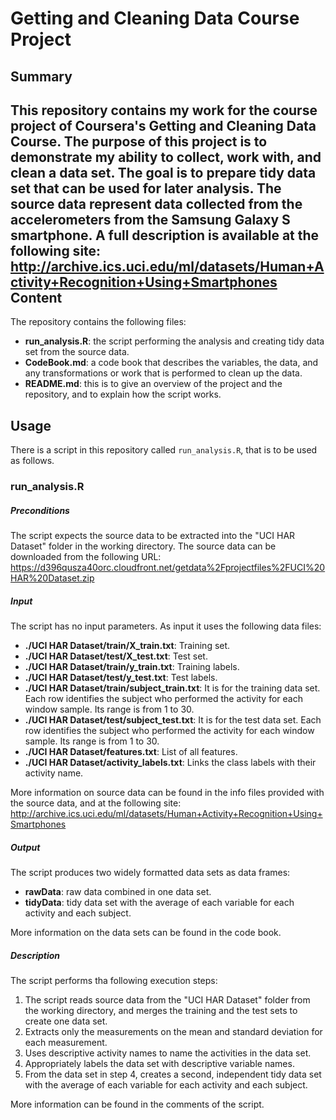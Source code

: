Getting and Cleaning Data Course Project
======================
Summary
----------------------
This repository contains my work for the course project of Coursera's Getting and Cleaning Data Course. The purpose of this project is to demonstrate my ability to collect, work with, and clean a data set. The goal is to prepare tidy data set that can be used for later analysis. The source data represent data collected from the accelerometers from the Samsung Galaxy S smartphone. A full description is available at the following site: 
http://archive.ics.uci.edu/ml/datasets/Human+Activity+Recognition+Using+Smartphones
Content
----------------------
The repository contains the following files:

+ __run_analysis.R__: the script performing the analysis and creating tidy data set from the source data.
+ __CodeBook.md__: a code book that describes the variables, the data, and any transformations or work that is performed to clean up the data.
+ __README.md__: this is to give an overview of the project and the repository, and to explain how the script works.

Usage
----------------------
There is a script in this repository called `run_analysis.R`, that is to be used as follows.
### run_analysis.R
##### Preconditions
The script expects the source data to be extracted into the "UCI HAR Dataset" folder in the working directory. The source data can be downloaded from the following URL: https://d396qusza40orc.cloudfront.net/getdata%2Fprojectfiles%2FUCI%20HAR%20Dataset.zip
##### Input
The script has no input parameters. As input it uses the following data files:

+ __./UCI HAR Dataset/train/X_train.txt__: Training set.
+ __./UCI HAR Dataset/test/X_test.txt__: Test set.
+ __./UCI HAR Dataset/train/y_train.txt__: Training labels.
+ __./UCI HAR Dataset/test/y_test.txt__: Test labels.
+ __./UCI HAR Dataset/train/subject_train.txt__: It is for the training data set. Each row identifies the subject who performed the activity for each window sample. Its range is from 1 to 30.
+ __./UCI HAR Dataset/test/subject_test.txt__: It is for the test data set. Each row identifies the subject who performed the activity for each window sample. Its range is from 1 to 30.
+ __./UCI HAR Dataset/features.txt__: List of all features.
+ __./UCI HAR Dataset/activity_labels.txt__: Links the class labels with their activity name.

More information on source data can be found in the info files provided with the source data, and at the following site: 
http://archive.ics.uci.edu/ml/datasets/Human+Activity+Recognition+Using+Smartphones
##### Output
The script produces two widely formatted data sets as data frames:

+ __rawData__: raw data combined in one data set.
+ __tidyData__: tidy data set with the average of each variable for each activity and each subject.

More information on the data sets can be found in the code book.
##### Description
The script performs tha following execution steps:

1. The script reads source data from the "UCI HAR Dataset" folder from the working directory, and merges the training and the test sets to create one data set.
2. Extracts only the measurements on the mean and standard deviation for each measurement. 
3. Uses descriptive activity names to name the activities in the data set.
4. Appropriately labels the data set with descriptive variable names. 
5. From the data set in step 4, creates a second, independent tidy data set with the average of each variable for each activity and each subject.

More information can be found in the comments of the script.
